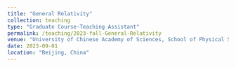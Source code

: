 ```yaml
---
title: "General Relativity"
collection: teaching
type: "Graduate Course-Teaching Assistant"
permalink: /teaching/2023-fall-General-Relativity
venue: "University of Chinese Academy of Sciences, School of Physical Sciences"
date: 2023-09-01
location: "Beijing, China"
---
```

